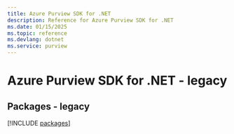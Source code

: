 ```yaml
---
title: Azure Purview SDK for .NET
description: Reference for Azure Purview SDK for .NET
ms.date: 01/15/2025
ms.topic: reference
ms.devlang: dotnet
ms.service: purview
---
```

# Azure Purview SDK for .NET - legacy
## Packages - legacy
[!INCLUDE [packages](purview-index.md)]
